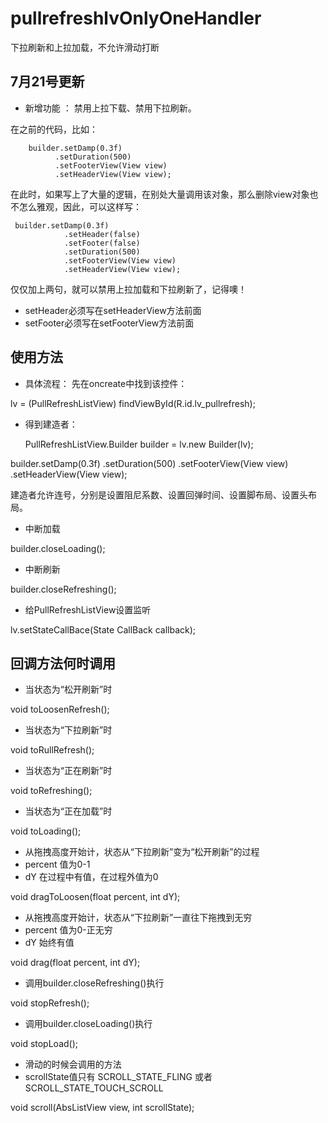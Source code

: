 # pullrefreshlvOnlyOneHandler
下拉刷新和上拉加载，不允许滑动打断

## 7月21号更新 ##
- 新增功能 ：
禁用上拉下载、禁用下拉刷新。

在之前的代码，比如：

        builder.setDamp(0.3f)
              .setDuration(500)
              .setFooterView(View view)
              .setHeaderView(View view);

在此时，如果写上了大量的逻辑，在别处大量调用该对象，那么删除view对象也不怎么雅观，因此，可以这样写：

     builder.setDamp(0.3f)
                .setHeader(false)
                .setFooter(false)
                .setDuration(500)
                .setFooterView(View view)
                .setHeaderView(View view);

仅仅加上两句，就可以禁用上拉加载和下拉刷新了，记得噢！
- setHeader必须写在setHeaderView方法前面
- setFooter必须写在setFooterView方法前面

## 使用方法 ##
- 具体流程：
先在oncreate中找到该控件：  

 lv = (PullRefreshListView) findViewById(R.id.lv_pullrefresh);

- 得到建造者：

  PullRefreshListView.Builder builder = lv.new Builder(lv);

builder.setDamp(0.3f)
                .setDuration(500)
                .setFooterView(View view)
                .setHeaderView(View view);

建造者允许连号，分别是设置阻尼系数、设置回弹时间、设置脚布局、设置头布局。

- 中断加载

builder.closeLoading();
- 中断刷新

builder.closeRefreshing();

- 给PullRefreshListView设置监听

 lv.setStateCallBace(State CallBack callback);

## 回调方法何时调用 ##
- 当状态为“松开刷新”时

void toLoosenRefresh();

- 当状态为“下拉刷新”时

void toRullRefresh();

- 当状态为“正在刷新”时

void toRefreshing();

- 当状态为“正在加载”时

void toLoading();

- 从拖拽高度开始计，状态从“下拉刷新”变为“松开刷新”的过程
- percent 值为0-1
- dY 在过程中有值，在过程外值为0

void dragToLoosen(float percent, int dY);

- 从拖拽高度开始计，状态从“下拉刷新”一直往下拖拽到无穷
- percent 值为0-正无穷
- dY 始终有值

void drag(float percent, int dY);

- 调用builder.closeRefreshing()执行

void stopRefresh();

- 调用builder.closeLoading()执行

void stopLoad();

- 滑动的时候会调用的方法
- scrollState值只有 SCROLL_STATE_FLING 或者 SCROLL_STATE_TOUCH_SCROLL

void scroll(AbsListView view, int scrollState);

